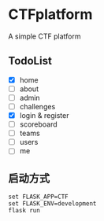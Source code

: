 # CTFplatform
 A simple CTF platform

## TodoList

- [x] home
- [ ] about
- [ ] admin
- [ ] challenges
- [x] login & register
- [ ] scoreboard
- [ ] teams
- [ ] users
- [ ] me

## 启动方式
```shell
set FLASK_APP=CTF
set FLASK_ENV=development
flask run
```
